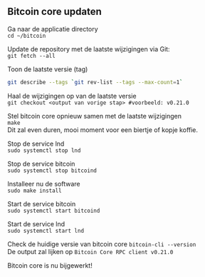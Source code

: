 ## Bitcoin core updaten

Ga naar de applicatie directory   
`cd ~/bitcoin`

Update de repository met de laatste wijzigingen via Git:  
`git fetch --all`

Toon de laatste versie (tag)  
```bash
git describe --tags `git rev-list --tags --max-count=1`
```

Haal de wijzigingen op van de laatste versie  
`git checkout <output van vorige stap> #voorbeeld: v0.21.0`

Stel bitcoin core opnieuw samen met de laatste wijzigingen  
`make`  
Dit zal even duren, mooi moment voor een biertje of kopje koffie.

Stop de service lnd  
`sudo systemctl stop lnd`

Stop de service bitcoin  
`sudo systemctl stop bitcoind`

Installeer nu de software  
`sudo make install`

Start de service bitcoin  
`sudo systemctl start bitcoind`

Start de service lnd  
`sudo systemctl start lnd`

Check de huidige versie van bitcoin core
`bitcoin-cli --version`  
De output zal lijken op `Bitcoin Core RPC client v0.21.0`

Bitcoin core is nu bijgewerkt!